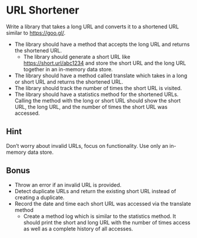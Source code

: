 # URL Shortener

Write a library that takes a long URL and converts it to a shortened URL similar to https://goo.gl/.

- The library should have a method that accepts the long URL and returns the shortened URL.
  - The library should generate a short URL like https://short.url/abc1234 and store the short URL and the long URL together in an in-memory data store.
- The library should have a method called translate which takes in a long or short URL and returns the shortened URL.
- The library should track the number of times the short URL is visited.
- The library should have a statistics method for the shortened URLs. Calling the method with the long or short URL should show the short URL, the long URL, and the number of times the short URL was accessed.

## Hint

Don’t worry about invalid URLs, focus on functionality. Use only an in-memory data store.

## Bonus

- Throw an error if an invalid URL is provided.
- Detect duplicate URLs and return the existing short URL instead of creating a duplicate.
- Record the date and time each short URL was accessed via the translate method
  - Create a method log which is similar to the statistics method. It should print the short and long URL with the number of times access as well as a complete history of all accesses.
